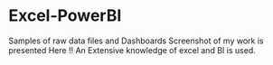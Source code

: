 # Excel-PowerBI

Samples of raw data files and Dashboards
Screenshot of my work is presented Here !!
An Extensive knowledge of excel and BI is used.
